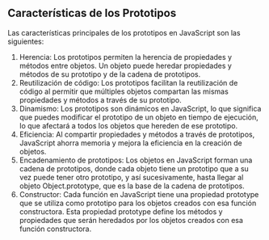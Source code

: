 ## Características de los Prototipos

Las características principales de los prototipos en JavaScript son las siguientes:

1. Herencia: Los prototipos permiten la herencia de propiedades y métodos entre objetos. Un objeto puede heredar propiedades y métodos de su prototipo y de la cadena de prototipos.
2. Reutilización de código: Los prototipos facilitan la reutilización de código al permitir que múltiples objetos compartan las mismas propiedades y métodos a través de su prototipo.
3. Dinamismo: Los prototipos son dinámicos en JavaScript, lo que significa que puedes modificar el prototipo de un objeto en tiempo de ejecución, lo que afectará a todos los objetos que hereden de ese prototipo.
4. Eficiencia: Al compartir propiedades y métodos a través de prototipos, JavaScript ahorra memoria y mejora la eficiencia en la creación de objetos.
5. Encadenamiento de prototipos: Los objetos en JavaScript forman una cadena de prototipos, donde cada objeto tiene un prototipo que a su vez puede tener otro prototipo, y así sucesivamente, hasta llegar al objeto Object.prototype, que es la base de la cadena de prototipos.
6. Constructor: Cada función en JavaScript tiene una propiedad prototype que se utiliza como prototipo para los objetos creados con esa función constructora. Esta propiedad prototype define los métodos y propiedades que serán heredados por los objetos creados con esa función constructora.